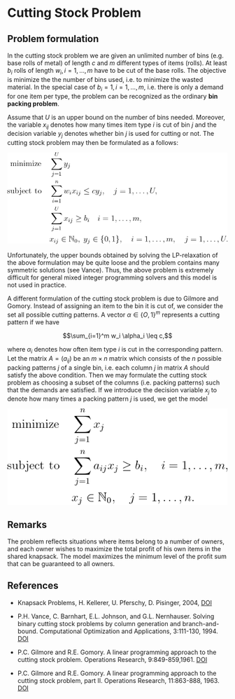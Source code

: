 # Cutting Stock Problem

## Problem formulation

In the cutting stock
problem we are given an unlimited number of bins (e.g. base rolls of metal) of length
$c$ and $m$ different types of items (rolls). At least $b_i$ rolls of length $w_i, i = 1, \ldots , m$
have to be cut of the base rolls. The objective is minimize the the number of bins
used, i.e. to minimize the wasted material. In the special case of $b_i = 1, i = 1, \ldots , m$,
i.e. there is only a demand for one item per type, the problem can be recognized as
the ordinary **bin packing problem**.


Assume that $U$ is an upper bound on the number of bins needed. Moreover, the
variable $x_{ij}$ denotes how many times item type $i$ is cut of bin $j$ and the decision variable
$y_j$ denotes whether bin $j$ is used for cutting or not. The cutting stock problem may
then be formulated as a follows:


![Mathematical formulation](./problem-aux.png)

Unfortunately, the upper bounds obtained by solving the LP-relaxation of the above formulation
may be quite loose and the problem contains many symmetric solutions (see Vance).
Thus, the above problem is extremely difficult for
general mixed integer programming solvers and this model is not used in practice.

A different formulation of the cutting stock problem is due to Gilmore and Gomory.
Instead of assigning an item to the bin it is cut of, we consider the
set all possible cutting patterns. A vector $\alpha \in \lbrace O, 1 \rbrace^m$ represents a cutting pattern if
we have
```math
\sum_{i=1}^m w_i \alpha_i \leq c,
```
where $\alpha_i$ denotes how often item type $i$ is cut in the corresponding pattern. Let
the matrix $A = (a_{ij})$ be an $m \times n$ matrix which consists of the $n$ possible packing
patterns $j$ of a single bin, i.e. each column $j$ in matrix $A$ should satisfy the above condition. Then we
may formulate the cutting stock problem as choosing a subset of the columns (i.e.
packing patterns) such that the demands are satisfied. If we introduce the decision
variable $x_j$ to denote how many times a packing pattern $j$ is used, we get the model

![Mathematical formulation](./problem.png)



## Remarks

The problem reflects situations where items belong to a number of owners, and each owner wishes to
maximize the total profit of his own items in the shared knapsack. The model maximizes
the minimum level of the profit sum that can be guaranteed to all owners.




## References
+ Knapsack Problems, H. Kellerer, U. Pferschy, D. Pisinger, 2004, [DOI](https://doi.org/10.1007/978-3-540-24777-7)

+ P.H. Vance, C. Barnhart, E.L. Johnson, and G.L. Nernhauser. Solving binary cutting
stock problems by column generation and branch-and-bound. Computational
Optimization and Applications, 3:111-130, 1994. [DOI](https://doi.org/10.1007/BF01300970)

+ P.C. Gilmore and R.E. Gomory. A linear programming approach to the cutting stock
problem. Operations Research, 9:849-859,1961. [DOI](https://doi.org/10.1287/opre.9.6.849)

+ P.C. Gilmore and R.E. Gomory. A linear programming approach to the cutting stock
problem, part II. Operations Research, 11:863-888, 1963. [DOI](https://doi.org/10.1287/opre.11.6.863)



